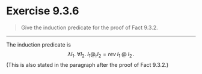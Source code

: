 # Exercise 9.3.6

> Give the induction predicate for the proof of Fact 9.3.2.

---

The induction predicate is
$$
  \lambda l_1. \; \forall l_2. \; l_1 \mathbin{@}_{\mathrm{r}} l_2 = \mathit{rev} \; l_1 \mathbin{@} l_2 \,.
$$
(This is also stated in the paragraph after the proof of Fact 9.3.2.)
